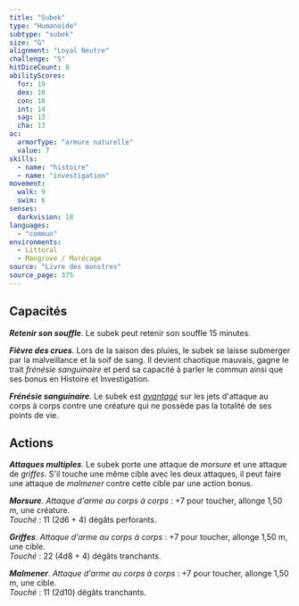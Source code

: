 ```yaml
---
title: "Subek"
type: "Humanoïde"
subtype: "subek"
size: "G"
alignment: "Loyal Neutre"
challenge: "5"
hitDiceCount: 8
abilityScores:
  for: 19
  dex: 10
  con: 18
  int: 14
  sag: 13
  cha: 13
ac: 
  armorType: "armure naturelle"
  value: 7
skills: 
  - name: "histoire"
  - name: "investigation"
movement: 
  walk: 9
  swim: 6
senses: 
  darkvision: 18
languages: 
  - "commun"
environments:
  - Littoral
  - Mangrove / Marécage
source: "Livre des monstres"
source_page: 375
---
```

## Capacités
_**Retenir son souffle**_. Le subek peut retenir son souffle 15 minutes.

_**Fièvre des crues**_. Lors de la saison des pluies, le subek se laisse submerger par la malveillance et la soif de sang. Il devient chaotique mauvais, gagne le trait _frénésie sanguinaire_ et perd sa capacité à parler le commun ainsi que ses bonus en Histoire et Investigation.

_**Frénésie sanguinaire**_. Le subek est [_avantagé_](/utiliser-les-caracteristiques/#avantage-et-desavantage) sur les jets d'attaque au corps à corps contre une créature qui ne possède pas la totalité de ses points de vie.

## Actions
_**Attaques multiples**_. Le subek porte une attaque de _morsure_ et une attaque de _griffes_. S'il touche une même cible avec les deux attaques, il peut faire une attaque de _malmener_ contre cette cible par une action bonus.

_**Morsure**_. _Attaque d'arme au corps à corps_ : +7 pour toucher, allonge 1,50 m, une créature.  
_Touché_ : 11 (2d6 + 4) dégâts perforants.

_**Griffes**_. _Attaque d'arme au corps à corps_ : +7 pour toucher, allonge 1,50 m, une cible.  
_Touché_ : 22 (4d8 + 4) dégâts tranchants.

_**Malmener**_. _Attaque d'arme au corps à corps_ : +7 pour toucher, allonge 1,50 m, une cible.  
_Touché_ : 11 (2d10) dégâts tranchants.
